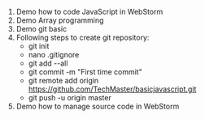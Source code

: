 1. Demo how to code JavaScript in WebStorm
2. Demo Array programming
3. Demo git basic
4. Following steps to create git repository:
    * git init
    * nano .gitignore
    * git add --all
    * git commit -m "First time commit"
    * git remote add origin https://github.com/TechMaster/basicjavascript.git
    * git push -u origin master
5. Demo how to manage source code in WebStorm